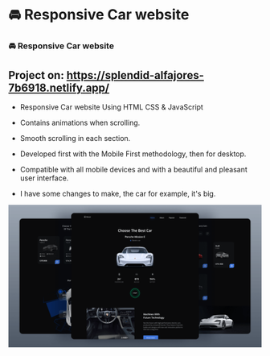 # 🚘 Responsive Car website
### 🚘 Responsive Car website
## Project on: https://splendid-alfajores-7b6918.netlify.app/

- Responsive Car website Using HTML CSS & JavaScript
- Contains animations when scrolling.
- Smooth scrolling in each section.
- Developed first with the Mobile First methodology, then for desktop.
- Compatible with all mobile devices and with a beautiful and pleasant user interface.

- I have some changes to make, the car for example, it's big.

![preview img](/preview.png)
